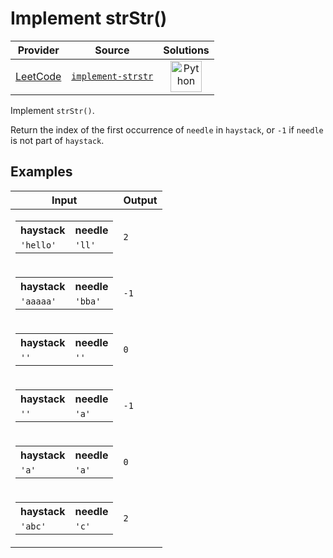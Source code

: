 # Implement strStr()

<!-- INFO TABLE BEGIN -->

| Provider                                        | Source                                                               | Solutions                                                                                                                                        |
| :---------------------------------------------: | :------------------------------------------------------------------: | :----------------------------------------------------------------------------------------------------------------------------------------------: |
| [LeetCode](../../../docs/providers/LeetCode.md) | [`implement-strstr`](https://leetcode.com/problems/implement-strstr) | [<img src="https://res.cloudinary.com/rascaltwo/image/upload/v1631924087/python_xzdlti.svg" alt="Python" title="Python" width="50" />](solve.py) |

<!-- INFO TABLE END -->

Implement `strStr()`.

Return the index of the first occurrence of `needle` in `haystack`, or `-1` if `needle` is not part of `haystack`.

## Examples

| Input                                                                                               | Output |
| --------------------------------------------------------------------------------------------------- | ------ |
| <table><tr><th>haystack</th><th>needle</th></tr><tr><td>`'hello'`</td><td>`'ll'`</td></tr></table>  | `2`    |
| <table><tr><th>haystack</th><th>needle</th></tr><tr><td>`'aaaaa'`</td><td>`'bba'`</td></tr></table> | `-1`   |
| <table><tr><th>haystack</th><th>needle</th></tr><tr><td>`''`</td><td>`''`</td></tr></table>         | `0`    |
| <table><tr><th>haystack</th><th>needle</th></tr><tr><td>`''`</td><td>`'a'`</td></tr></table>        | `-1`   |
| <table><tr><th>haystack</th><th>needle</th></tr><tr><td>`'a'`</td><td>`'a'`</td></tr></table>       | `0`    |
| <table><tr><th>haystack</th><th>needle</th></tr><tr><td>`'abc'`</td><td>`'c'`</td></tr></table>     | `2`    |
